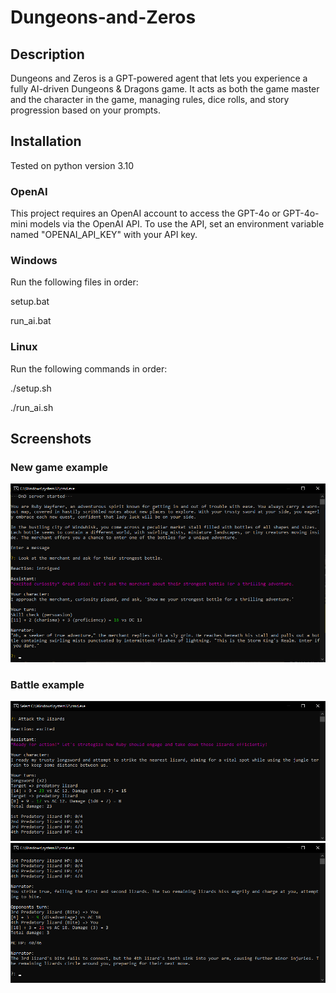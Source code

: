 # Dungeons-and-Zeros

## Description

Dungeons and Zeros is a GPT-powered agent that lets you experience a fully AI-driven Dungeons & Dragons game. It acts as both the game master and the character in the game, managing rules, dice rolls, and story progression based on your prompts.

## Installation

Tested on python version 3.10

### OpenAI

This project requires an OpenAI account to access the GPT-4o or GPT-4o-mini models via the OpenAI API. To use the API, set an environment variable named "OPENAI_API_KEY" with your API key.

### Windows

Run the following files in order:

setup.bat

run_ai.bat

### Linux

Run the following commands in order:

./setup.sh

./run_ai.sh

## Screenshots

### New game example
![Example](images/first_turn.png)

### Battle example
![Example](images/battle_1.png)
![Example](images/battle_2.png)